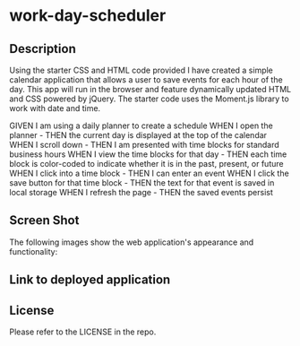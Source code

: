 # work-day-scheduler

## Description

Using the starter CSS and HTML code provided I have created a simple calendar application that allows a user to save events for each hour of the day. 
This app will run in the browser and feature dynamically updated HTML and CSS powered by jQuery.
The starter code uses the Moment.js library to work with date and time.  

GIVEN I am using a daily planner to create a schedule
WHEN I open the planner - THEN the current day is displayed at the top of the calendar
WHEN I scroll down - THEN I am presented with time blocks for standard business hours
WHEN I view the time blocks for that day - THEN each time block is color-coded to indicate whether it is in the past, present, or future
WHEN I click into a time block - THEN I can enter an event
WHEN I click the save button for that time block - THEN the text for that event is saved in local storage
WHEN I refresh the page - THEN the saved events persist


## Screen Shot
The following images show the web application's appearance and functionality:


## Link to deployed application
 

## License
Please refer to the LICENSE in the repo.